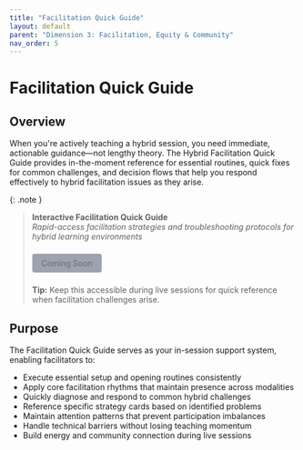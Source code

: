 ```yaml
---
title: "Facilitation Quick Guide"
layout: default
parent: "Dimension 3: Facilitation, Equity & Community"
nav_order: 5
---
```


# Facilitation Quick Guide


## Overview
When you're actively teaching a hybrid session, you need immediate, actionable guidance—not lengthy theory. The Hybrid Facilitation Quick Guide provides in-the-moment reference for essential routines, quick fixes for common challenges, and decision flows that help you respond effectively to hybrid facilitation issues as they arise.



{: .note }
> **Interactive Facilitation Quick Guide**  
> *Rapid-access facilitation strategies and troubleshooting protocols for hybrid learning environments*
>
> <span style="display: inline-block; background: #9ca3af; color: #6b7280; padding: 8px 16px; text-decoration: none; border-radius: 4px; font-weight: 500; margin: 8px 0; font-size: 14px; cursor: not-allowed;">
> Coming Soon
> </span>
>
> **Tip:** Keep this accessible during live sessions for quick reference when facilitation challenges arise.

## Purpose
The Facilitation Quick Guide serves as your in-session support system, enabling facilitators to:

- Execute essential setup and opening routines consistently
- Apply core facilitation rhythms that maintain presence across modalities
- Quickly diagnose and respond to common hybrid challenges
- Reference specific strategy cards based on identified problems
- Maintain attention patterns that prevent participation imbalances
- Handle technical barriers without losing teaching momentum
- Build energy and community connection during live sessions

